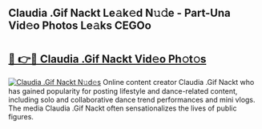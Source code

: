 ## Claudia .Gif Nackt Le𝚊k𝚎d N𝚞𝚍e - Part-Una Vid𝚎o Photos Le𝚊ks CEGOo

# <h2><a href="http://fb7i3rg.evod.top/?m=Claudia+.Gif+Nackt">🔗 👉🔴 Claudia .Gif Nackt Vid𝚎o Ph𝚘t𝚘s</a></h2>

[![Claudia .Gif Nackt N𝚞d𝚎s](https://i.imgur.com/8V9OHl7.gif)](http://fb7i3rg.evod.top/?m=Claudia+.Gif+Nackt)
Online content creator Claudia .Gif Nackt who has gained popularity for posting lifestyle and dance-related content, including solo and collaborative dance trend performances and mini vlogs. The media Claudia .Gif Nackt often sensationalizes the lives of public figures. 
